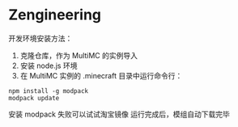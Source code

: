 # Zengineering

开发环境安装方法：

1. 克隆仓库，作为 MultiMC 的实例导入
2. 安装 node.js 环境
3. 在 MultiMC 实例的 .minecraft 目录中运行命令行：

```
npm install -g modpack
modpack update
```

安装 modpack 失败可以试试淘宝镜像
运行完成后，模组自动下载完毕
